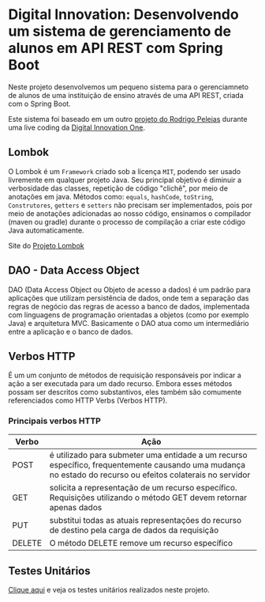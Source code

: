 # Digital Innovation: Desenvolvendo um sistema de gerenciamento de alunos em API REST com Spring Boot

 Neste projeto desenvolvemos um pequeno sistema para o gerenciamneto de alunos de uma instituição de ensino através de uma API REST, criada com o Spring Boot.
 
 Este sistema foi baseado em um outro [projeto do Rodrigo Peleias](https://github.com/rpeleias/personapi_digital_innovation_one) durante uma live coding da [Digital Innovation One](https://digitalinnovation.one/).
 
 ## Lombok
  O Lombok é um `Framework` criado sob a licença `MIT`, podendo ser usado livremente em qualquer projeto Java. Seu principal objetivo é diminuir a verbosidade das classes, repetição    de código "clichê", por meio de anotações em java. Métodos como: `equals`, `hashCode`, `toString`, `Construtores`, `getters` e `setters` não precisam ser implementados, pois
por meio de anotações adicionadas ao nosso código, ensinamos o compilador (maven ou gradle) durante o processo de compilação a criar este código Java automaticamente.

Site do [Projeto Lombok](https://projectlombok.org/features/all)

## DAO - Data Access Object
 DAO (Data Access Object ou Objeto de acesso a dados) é um padrão para aplicações que utilizam persistência de dados, onde tem a separação das regras de negócio das regras de acesso a banco de dados, implementada com linguagens de programação orientadas a objetos (como por exemplo Java) e arquitetura MVC. Basicamente o DAO atua como um intermediário entre a aplicação e o banco de dados.

 ## Verbos HTTP
É um um conjunto de métodos de requisição responsáveis por indicar a ação a ser executada para um dado recurso. Embora esses métodos possam ser descritos como substantivos, eles também são comumente referenciados como HTTP Verbs (Verbos HTTP).
### Principais verbos HTTP
|Verbo|Ação|
|---|---|
|POST| é utilizado para submeter uma entidade a um recurso específico, frequentemente causando uma mudança no estado do recurso ou efeitos colaterais no servidor|
|GET| solicita a representação de um recurso específico. Requisições utilizando o método GET devem retornar apenas dados|
|PUT| substitui todas as atuais representações do recurso de destino pela carga de dados da requisição|
|DELETE| O método DELETE remove um recurso específico|

## Testes Unitários
[Clique aqui](https://github.com/alissonfernandes/studentapi_digital_innovation_one/tree/master/src/test/java/one/digitalinnovation/studentapi) e veja os testes unitários realizados neste projeto.
